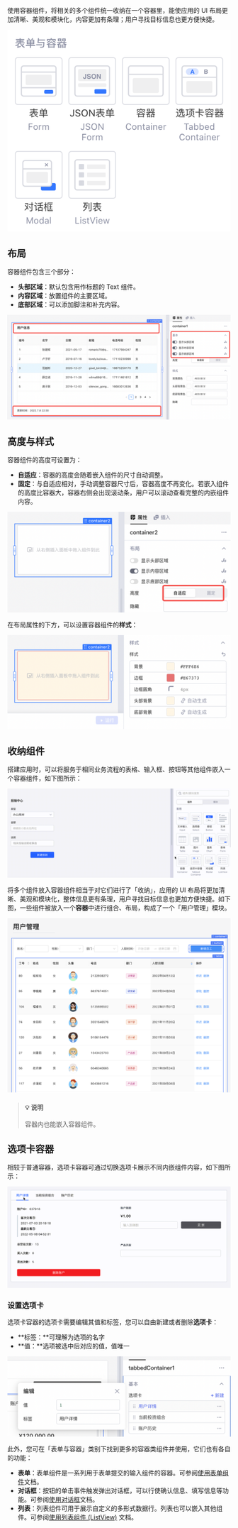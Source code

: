 使用容器组件，将相关的多个组件统一收纳在一个容器里，能使应用的 UI 布局更加清晰、美观和模块化，内容更加有条理；用户寻找目标信息也更方便快捷。

![](../assets/4-1-20231002211742-mqc97gl.png)​

## 布局

容器组件包含三个部分：

* ​**头部区域**​：默认包含用作标题的 Text 组件。
* ​**内容区域**​：放置组件的主要区域。
* ​**底部区域**​：可以添加脚注和补充内容。

![](../assets/1-20231002211742-j23dst4.png)​

## 高度与样式

容器组件的高度可设置为：

* ​**自适应**​：容器的高度会随着嵌入组件的尺寸自动调整。
* ​**固定**​：与自适应相对，手动调整容器尺寸后，容器高度不再变化。若嵌入组件的高度比容器大，容器右侧会出现滚动条，用户可以滚动查看完整的内嵌组件内容。

![](../assets/2-20231002211742-ziomw4t.png)​

在布局属性的下方，可以设置容器组件的​**样式**​：

![](../assets/3-20231002211742-lerdl2j.png)​

## 收纳组件

搭建应用时，可以将服务于相同业务流程的表格、输入框、按钮等其他组件嵌入一个容器组件，如下图所示：

![](../assets/7-20231002211742-uyuujeq.gif)​

将多个组件放入容器组件相当于对它们进行了「收纳」，应用的 UI 布局将更加清晰、美观和模块化，整体信息更有条理，用户寻找目标信息也更加方便快捷。如下图，一些组件被放入一个**容器**中进行组合、布局，构成了一个「用户管理」模块。

![](../assets/4-20231002211742-gkfpmci.png)​

> #### 💡 说明
>
> 容器内也能嵌入容器组件。

## 选项卡容器

相较于普通容器，选项卡容器可通过切换选项卡展示不同内嵌组件内容，如下图所示：

![](../assets/5-1-20231002211742-etjyxqu.gif)​

### 设置选项卡

选项卡容器的选项卡需要编辑其值和标签，您可以自由新建或者删除​**选项卡**​：

* **标签：**可理解为选项的名字
* **值：**选项被选中后对应的值，值唯一

![](../assets/6-20231002211742-ogqaoot.png)​

此外，您可在「表单与容器」类别下找到更多的容器类组件并使用，它们也有各自的功能：

* ​**表单**​：表单组件是一系列用于表单提交的输入组件的容器。可参阅[使用表单组件](../component-guides/using-form.md)文档。
* ​**对话框**​：按钮的单击事件触发弹出对话框，可以行使确认信息、填写信息等功能。可参阅[使用对话框](../component-guides/using-modal.md)文档。
* ​**列表**​：列表组件可用于展示自定义的多形式数据行。列表也可以嵌入其他组件。可参阅[使用列表组件 (ListView)](../component-guides/using-listView.md) 文档。